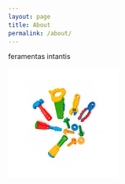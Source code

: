 ```yaml
---
layout: page
title: About
permalink: /about/
---
```


feramentas intantis

![](assets/ferramentas.png)
